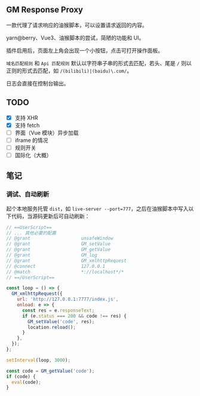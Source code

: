 ## GM Response Proxy

一款代理了请求响应的油猴脚本，可以设置请求返回的内容。

yarn@berry、Vue3、油猴脚本的尝试，简陋的功能和 UI。

插件启用后，页面左上角会出现一个小按钮，点击可打开操作面板。

`域名匹配规则` 和 `Api 匹配规则` 默认以字符串子串的形式去匹配，若头、尾是 `/` 则以正则的形式去匹配，如 `/(bilibili)|(baidu)\.com/`。

日志会直接在控制台输出。

## TODO

- [x] 支持 XHR
- [x] 支持 fetch
- [ ] 界面（Vue 模块）异步加载
- [ ] iframe 的情况
- [ ] 规则开关
- [ ] 国际化（大概）

## 笔记

### 调试、自动刷新

起个本地服务托管 `dist`，如 `live-server --port=777`，之后在油猴脚本中写入以下代码，当源码更新后可自动刷新：

```js
// ==UserScript==
// ... 其他必要的配置
// @grant                   unsafeWindow
// @grant                   GM_setValue
// @grant                   GM_getValue
// @grant                   GM_log
// @grant                   GM_xmlhttpRequest
// @connect                 127.0.0.1
// @match                   *://localhost*/*
// ==/UserScript==

const loop = () => {
  GM_xmlhttpRequest({
    url: 'http://127.0.0.1:7777/index.js',
    onload: e => {
      const res = e.responseText;
      if (e.status === 200 && code !== res) {
        GM_setValue('code', res);
        location.reload();
      }
    },
  });
};

setInterval(loop, 3000);

const code = GM_getValue('code');
if (code) {
  eval(code);
}
```
